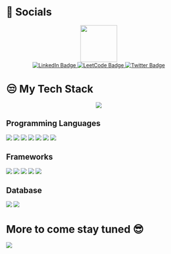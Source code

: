 # 🤝 Socials
<div id="header" align="center">
  <img src="https://media.giphy.com/media/M9gbBd9nbDrOTu1Mqx/giphy.gif" width="100"/>
</div>

<div id="badges" align="center" gap=10px>
  <a href="https://www.linkedin.com/in/kartikswaroopdhiman-profile/">
    <img src="https://img.shields.io/badge/LinkedIn-blue?style=for-the-badge&logo=linkedin&logoColor=white" alt="LinkedIn Badge"/>
  </a>
  <a href="https://leetcode.com/u/kartik_0412/">
    <img src="https://img.shields.io/badge/LeetCode-000000?style=for-the-badge&logo=LeetCode&logoColor=#d16c06)" alt="LeetCode Badge"/>
  </a>
  <a href="https://x.com/kartiksdhiman">
    <img src="https://img.shields.io/badge/Twitter-blue?style=for-the-badge&logo=twitter&logoColor=white" alt="Twitter Badge"/>
  </a>
</div>

# 😒 My Tech Stack
<div id="header" align="center">
  <img src="(https://github.com/user-attachments/assets/7916bdb6-3036-4e9e-a766-e8a34f33e338"/>
</div>

## Programming Languages
<div id="header">
  <img src="https://img.shields.io/badge/C++-%2300599C.svg?logo=c%2B%2B&logoColor=white"/>
  <img src="https://img.shields.io/badge/C-00599C?logo=c&logoColor=white"/>
  <img src="https://img.shields.io/badge/Python-3776AB?logo=python&logoColor=fff)"/>
  <img src="https://img.shields.io/badge/HTML-%23E34F26.svg?logo=html5&logoColor=white)"/>
  <img src="https://img.shields.io/badge/CSS-1572B6?logo=css3&logoColor=fff)"/>
  <img src="https://img.shields.io/badge/YAML-CB171E?logo=yaml&logoColor=fff)"/>
  <img src="https://img.shields.io/badge/JavaScript-F7DF1E?logo=javascript&logoColor=000)"/>
</div>

## Frameworks
<div id="header">
  <img src="https://img.shields.io/badge/Anaconda-44A833?logo=anaconda&logoColor=fff)"/>
  <img src="https://img.shields.io/badge/Docker-2496ED?logo=docker&logoColor=fff"/>
  <img src="https://img.shields.io/badge/Django-%23092E20.svg?logo=django&logoColor=white"/>
  <img src="https://img.shields.io/badge/Flask-000?logo=flask&logoColor=fff"/>
  <img src="https://img.shields.io/badge/FastAPI-005571?logo=fastapi&logoColor=white"/>
</div>

## Database
<div id="header">
  <img src="https://img.shields.io/badge/MongoDB-%234ea94b.svg?logo=mongodb&logoColor=white"/>
  <img src="https://img.shields.io/badge/MySQL-4479A1?logo=mysql&logoColor=fff"/>
</div>

# More to come stay tuned 😎
<div id="header">
  <img src="https://github.com/user-attachments/assets/3e1ca37a-2662-48d1-892e-05b959c13ebd"/>
</div>




